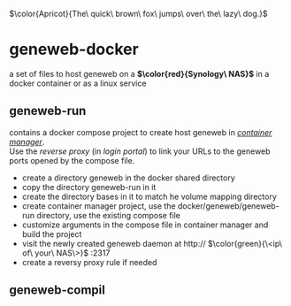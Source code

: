 $\color{Apricot}{The\ quick\ brown\ fox\ jumps\ over\ the\ lazy\ dog.}$

# geneweb-docker

a set of files to host geneweb on a **$\color{red}{Synology\ NAS}$** in a docker container or as a linux service

## geneweb-run 
contains a docker compose project to create host geneweb in _<ins>container manager</ins>_.  
Use the _reverse proxy_ (in _login portal_) to link your URLs to the geneweb ports opened by the compose file.

* create a directory geneweb in the docker shared directory
* copy the directory geneweb-run in it
* create the directory bases in it to match he volume mapping directory
* create container manager project, use the docker/geneweb/geneweb-run directory, use the existing compose file
* customize arguments in the compose file in container manager and build the project
* visit the newly created geneweb daemon at http:// $\color{green}{\<ip\ of\ your\ NAS\>}$ :2317
* create a reversy proxy rule if needed

## geneweb-compil
